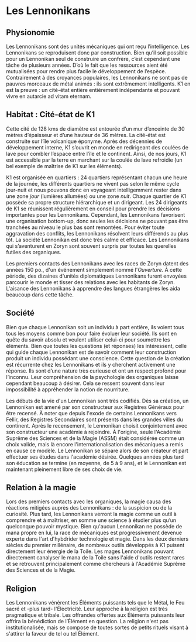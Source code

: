 # Les Lennonikans

## Physionomie

Les Lennonikans sont des unités mécaniques qui ont reçu l’intelligence. Les Lennonikans se reproduisent donc par construction. Bien qu’il soit possible pour un Lennonikan seul de construire un confrère, c’est cependant une tâche de plusieurs années. D’où le fait que les ressources aient été mutualisées pour rendre plus facile le développement de l’espèce. Contrairement à des croyances populaires, les Lennonikans ne sont pas de pauvres morceaux de métal animés : ils sont extrêmement intelligents. K1 en est la preuve : un cité-état entière entièrement indépendante et pouvant vivre en autarcie ad vitam eternam.

## Habitat : Cité-état de K1

Cette cité de 128 kms de diamètre est entourée d’un mur d’enceinte de 30 mètres d’épaisseur et d’une hauteur de 36 mètres. La cité-état est construite sur l’île volcanique éponyme. Après des décennies de développement interne, K1 s’ouvrit en monde en redirigeant des coulées de lave pour combler l’espace entre l’île et le continent. Ainsi, de nos jours, K1 est accessible par la terre en marchant sur la coulée de lave refroidie (un bel exemple de maîtrise de K1 sur les éléments).

K1 est organisée en quartiers : 24 quartiers représentant chacun une heure de la journée, les différents quartiers ne vivent pas selon le même cycle jour-nuit et nous pouvons donc en voyageant intelligemment rester dans une zone *jour* (lumières allumées) ou une zone *nuit*. Chaque quartier de K1 possède sa propre structure hiérarchique et un dirigeant. Les 24 dirigeants de K1 se réunissent régulièrement en conseil pour prendre les décisions importantes pour les Lennonikans. Cependant, les Lennonikans favorisent une organisation bottom-up, donc seules les décisions ne pouvant pas être tranchées au niveau le plus bas sont remontées. Pour éviter toute aggravation des conflits, les Lennonikans résolvent leurs différends au plus tôt. La société Lennonikan est donc très calme et efficace. Les Lennonikans qui s’aventurent en Zoryn sont souvent surpris par toutes les querelles futiles des organiques.

Les premiers contacts des Lennonikans avec les races de Zoryn datent des années 150 po., d'un événement simplement nommé l'*Ouverture*. À cette période, des dizaines d'unités diplomatiques Lennonikans furent envoyées parcourir le monde et tisser des relations avec les habitants de Zoryn. L'aisance des Lennonikans à apprendre des langues étrangères les aida beaucoup dans cette tâche.

## Société

Bien que chaque Lennonikan soit un individu à part entière, ils voient tous tous les moyens comme bon pour faire évoluer leur société. Ils sont en quête du savoir absolu et veulent utiliser celui-ci pour soumettre les éléments. Bien que toutes les questions (et réponses) les intéressent, celle qui guide chaque Lennonikan est de savoir comment leur construction produit un individu possédant une conscience. Cette question de la création est récurrente chez les Lennonikans et ils y cherchent activement une réponse. Ils sont d’une nature très curieuse et ont un respect profond pour l’inconnu. Leur compréhension de la psychologie des organiques laisse cependant beaucoup à désirer. Cela se ressent souvent dans leur impossibilité à appréhender la notion de nourriture.

Les débuts de la vie d'un Lennonikan sont très codifiés. Dès sa création, un Lennonikan est amené par son constructeur aux Registres Généraux pour être recensé. À noter que depuis l'exode de certains Lennonikans vers Fellir, des Registres Secondaires sont présents dans les grandes villes du continent. Après le recensement, le Lennonikan choisit conjointement avec son constructeur une académie à rejoindre. À l'origine, seule l'Académie Suprême des Sciences et de la Magie (ASSM) était considérée comme un choix valide, mais là encore l'internationalisation des mécaniques a remis en cause ce modèle. Le Lennonikan se sépare alors de son créateur et part effectuer ses études dans l'académie désirée. Quelques années plus tard son éducation se termine (en moyenne, de 5 à 9 ans), et le Lennonikan est maintenant pleinement libre de ses choix de vie.

## Relation à la magie

Lors des premiers contacts avec les organiques, la magie causa des réactions mitigées auprès des Lennonikans : de la suspicion ou de la curiosité. Plus tard, les Lennonikans verront la magie comme un outil à comprendre et à maîtriser, en somme une science à étudier plus qu’un quelconque pouvoir mystique. Bien qu'aucun Lennonikan ne possède de mana propre en lui, la race de mécaniques est progressivement devenue experte dans l'art d'hybdrider technologie et magie. Dans les deux derniers siècles du premier millénaire, de nombreux outils développés à K1 puisent directement leur énergie de la Toile. Les mages Lennonikans pouvant directement canalyser le mana de la Toile sans l'aide d'outils restent rares et se retrouvent principalement comme chercheurs à l'Académie Suprême des Sciences et de la Magie.  

## Religion

Les Lennonikans vénèrent les Éléments puissants tels que le Métal, le Feu sacré et -plus tard- l'Électricité. Leur approche à la religion est très pragmatique et tribale. Les offrandes offertes aux Éléments puissants leur offrira la bénédiction de l’Élément en question. La religion n'est pas institutionalisée, mais se compose de toutes sortes de petits rituels visant à s'attirer la faveur de tel ou tel Élément.
